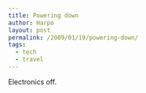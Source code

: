 ```yaml
---
title: Powering down
author: Harpo
layout: post
permalink: /2009/01/19/powering-down/
tags:
  - tech
  - travel
---
```

Electronics off.